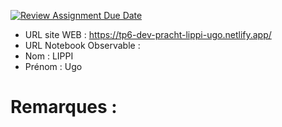 [![Review Assignment Due Date](https://classroom.github.com/assets/deadline-readme-button-22041afd0340ce965d47ae6ef1cefeee28c7c493a6346c4f15d667ab976d596c.svg)](https://classroom.github.com/a/gSiCmYxP)
- URL site WEB : https://tp6-dev-pracht-lippi-ugo.netlify.app/
- URL Notebook Observable :
- Nom : LIPPI
- Prénom : Ugo

# Remarques :
